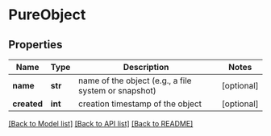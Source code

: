 # PureObject

## Properties
Name | Type | Description | Notes
------------ | ------------- | ------------- | -------------
**name** | **str** | name of the object (e.g., a file system or snapshot) | [optional]
**created** | **int** | creation timestamp of the object | [optional]

[[Back to Model list]](README.md#documentation-for-models) [[Back to API list]](README.md#documentation-for-api-endpoints) [[Back to README]](README.md)


